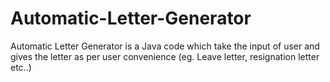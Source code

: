 # Automatic-Letter-Generator
Automatic Letter Generator is a Java code which take the input of user and gives the letter as per user convenience (eg. Leave letter, resignation letter etc..)
